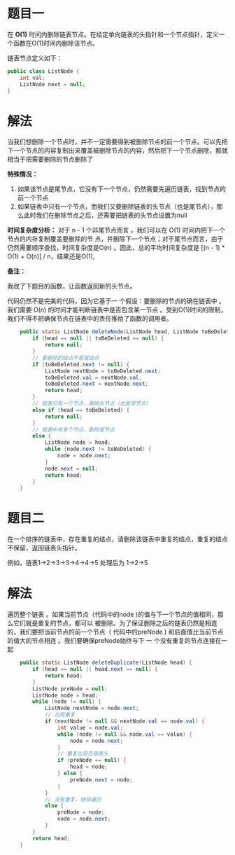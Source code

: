 # 题目一

在 **O(1)** 时间内删除链表节点。在给定单向链表的头指针和一个节点指针，定义一个函数在O(1)时间内删除该节点。

链表节点定义如下：

```java
public class ListNode {
    int val;
    ListNode next = null;
}
```

# 解法

当我们想删除一个节点时，并不一定需要得到被删除节点的前一个节点。可以先把下一个节点的内容复制出来覆盖被删除节点的内容，然后把下一个节点删除，那就相当于把需要删除的节点删除了

**特殊情况：**

1.  如果该节点是尾节点，它没有下一个节点，仍然需要先遍历链表，找到节点的前一个节点
2.  如果链表中只有一个节点，而我们又要删除链表的头节点（也是尾节点），那么此时我们在删除节点之后，还需要把链表的头节点设置为null

**时间复杂度分析：** 对于 n - 1 个非尾节点而言 ，我们可以在 O(1) 时间内把下一个节点的内存复制覆盖要删除的节 点，并删除下一个节点；对于尾节点而言，由于仍然需要顺序查找，时间复杂度是O(n) 。因此，总的平均时间复杂度是 [(n - 1) * O(1) + O(n)] / n，结果还是O(1),

**备注：**

我改了下题目的函数，让函数返回新的头节点。

代码仍然不是完美的代码，因为它基于一 个假设：要删除的节点的确在链表中 。我们需要 O(n) 的时间才能判断链表中是否包含某一节点 。受到O(1)时间的限制，我们不得不把确保节点在链表中的责任推给了函数的调用者。

```java
    public static ListNode deleteNode(ListNode head, ListNode toBeDeleted) {
        if (head == null || toBeDeleted == null) {
            return null;
        }
        // 要删除的结点不是尾结点
        if (toBeDeleted.next != null) {
            ListNode nextNode = toBeDeleted.next;
            toBeDeleted.val = nextNode.val;
            toBeDeleted.next = nextNode.next;
            return head;
        }
        // 链表只有一个节点，删除头节点（也是尾节点）
        else if (head == toBeDeleted) {
            return null;
        }
        // 链表中有多个节点，删除尾节点
        else {
            ListNode node = head;
            while (node.next != toBeDeleted) {
                node = node.next;
            }
            node.next = null;
            return head;
        }
    }
```

# 题目二

在一个排序的链表中，存在重复的结点，请删除该链表中重复的结点，重复的结点不保留，返回链表头指针。

例如，链表1->2->3->3->4->4->5 处理后为 1->2->5

# 解法

遍历整个链表 。如果当前节点（代码中的node )的值与下一个节点的值相同，那么它们就是重复的节点，都可以 被删除。为了保证删除之后的链表仍然是相连的，我们要把当前节点的前一个节点（ 代码中的preNode ) 和后面值比当前节点的值大的节点相连 。我们要确保preNode始终与下 一 个没有重复的节点连接在一起

```java
    public static ListNode deleteDuplicate(ListNode head) {
        if (head == null || head.next == null) {
            return head;
        }
        ListNode preNode = null;
        ListNode node = head;
        while (node != null) {
            ListNode nextNode = node.next;
            // 出现重复
            if (nextNode != null && nextNode.val == node.val) {
                int value = node.val;
                while (node != null && node.val == value) {
                    node = node.next;
                }
                // 重复出现在链表头
                if (preNode == null) {
                    head = node;
                } else {
                    preNode.next = node;
                }
            }
            // 没有重复，继续遍历
            else {
                preNode = node;
                node = node.next;
            }
        }
        return head;
    }
```

